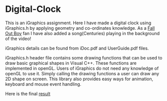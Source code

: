 # Digital-Clock

This is an iGraphics assignment. Here I have made a digital clock using iGraphics.h by applying geometry and co-ordinates knowledge. As a [Fall Out Boy](https://www.google.com/search?q=fall+out+boy&oq=Fall+out+&aqs=chrome.2.69i57j0l2j69i60j0.4199j0j4&sourceid=chrome&ie=UTF-8) fan I have also added a song(Centuries) playing in the background of the video!

iGraphics details can be found from iDoc.pdf and UserGuide.pdf files.

iGraphics.h header file contains some drawing functions that can be used to draw basic graphical shapes in Visual C++. These functions are implemented in openGL. Users of iGraphics do not need any knowledge of openGL to use it. Simply calling the drawing functions a user can draw any 2D shape on screen. This library also provides easy ways for animation, keyboard and mouse event handling.

Here is the final [result](https://www.youtube.com/watch?v=VwH5RtQB3Ck&feature=youtu.be)




